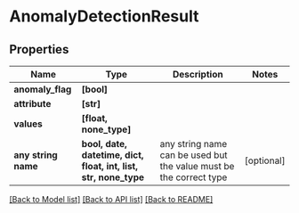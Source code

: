 # AnomalyDetectionResult


## Properties
Name | Type | Description | Notes
------------ | ------------- | ------------- | -------------
**anomaly_flag** | **[bool]** |  | 
**attribute** | **[str]** |  | 
**values** | **[float, none_type]** |  | 
**any string name** | **bool, date, datetime, dict, float, int, list, str, none_type** | any string name can be used but the value must be the correct type | [optional]

[[Back to Model list]](../README.md#documentation-for-models) [[Back to API list]](../README.md#documentation-for-api-endpoints) [[Back to README]](../README.md)


